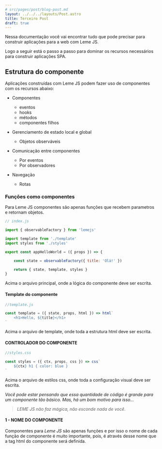 ```yaml
---
# src/pages/post/blog-post.md
layout: ../../../layouts/Post.astro
title: Terceiro Post
draft: true
---
```


Nessa documentação você vai encontrar tudo que pode precisar para construir aplicações para a web com Leme JS.

Logo a seguir está o passo a passo para dominar os recursos necessários para construir aplicações SPA.


    
## Estrutura do componente

Aplicações construídas com Leme JS podem fazer uso de componentes com os recursos abaixo:

- Componentes
    - eventos
    - hooks
    - métodos
    - componentes filhos

- Gerenciamento de estado local e global
    - Objetos observáveis

- Comunicação entre componentes
    - Por eventos
    - Por observadores

- Navegação
    - Rotas


### Funções como componentes

Para Leme JS componentes são apenas funções que recebem parametros e retornam objetos.

```javascript
// index.js

import { observableFactory } from 'lemejs'

import template from './template'
import styles from './styles'

export const appHelloWorld = ({ props }) => {

    const state = observableFactory({ title: 'Olá!' })

    return { state, template, styles }
}

```

Acima o arquivo principal, onde a lógica do componente deve ser escrita.

#### Template do componente

```javascript
//template.js

const template = ({ state, props, html }) => html`
    <h1>Hello, ${title}</h1>
`

```

Acima o arquivo de template, onde toda a estrutura html deve ser escrita.

#### CONTROLADOR DO COMPONENTE

```javascript
//styles.css

const styles = ({ ctx, props, css }) => css`
    ${ctx} h1 { color: blue }
`

```

Acima o arquivo de estilos css, onde toda a configuração visual deve ser escrita.

*Você pode estar pensando que essa quantidade de código é grande para um componente tão básico.  Mas, há um bom motivo para isso...* 

> *LEME JS não faz mágica, não esconde nada de você*.

#### 1 - NOME DO COMPONENTE

Componentes para *Leme JS* são apenas funções e por isso o nome de cada função de componente é muito importante, pois, é através desse nome que a tag html do componente será definida.